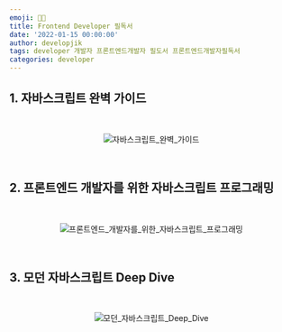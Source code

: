 ```yaml
---
emoji: 👨‍💻
title: Frontend Developer 필독서
date: '2022-01-15 00:00:00'
author: developjik
tags: developer 개발자 프론트엔드개발자 필도서 프론트엔드개발자필독서
categories: developer
---
```


## 1. 자바스크립트 완벽 가이드

<br/>

<div align="center">

![자바스크립트_완벽_가이드](https://user-images.githubusercontent.com/67889389/159698212-fcc8cb0a-26d0-43df-a544-b0359c72aa74.png)

</div>

<br/>

## 2. 프론트엔드 개발자를 위한 자바스크립트 프로그래밍

<br/>

<div align="center">

![프론트엔드_개발자를_위한_자바스크립트_프로그래밍](https://user-images.githubusercontent.com/67889389/159698218-e8ac354a-b6b3-4063-8ba7-9a3760ba82e1.png)

</div>

<br/>

## 3. 모던 자바스크립트 Deep Dive

  <br/>

  <div align="center">

![모던_자바스크립트_Deep_Dive](https://user-images.githubusercontent.com/67889389/159698187-cb88d9cd-9c46-482f-9fa3-2627de7722a0.png)

  </div>

```toc

```
